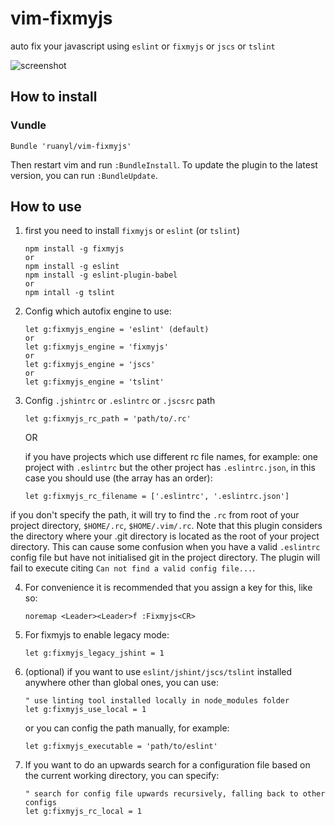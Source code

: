 vim-fixmyjs
===========

auto fix your javascript using `eslint` or `fixmyjs` or `jscs` or `tslint`

![screenshot](https://cloud.githubusercontent.com/assets/486382/24611005/5af68f58-1889-11e7-9183-c3059a1d7849.gif)

How to install
-----------------------
### Vundle

```vim
Bundle 'ruanyl/vim-fixmyjs'
```

Then restart vim and run `:BundleInstall`.
To update the plugin to the latest version, you can run `:BundleUpdate`.

How to use
----------

1. first you need to install `fixmyjs` or `eslint` (or `tslint`)


    ```
    npm install -g fixmyjs
    or
    npm install -g eslint
    npm install -g eslint-plugin-babel
    or
    npm intall -g tslint
    ```

2. Config which autofix engine to use:

    ```
    let g:fixmyjs_engine = 'eslint' (default)
    or
    let g:fixmyjs_engine = 'fixmyjs'
    or
    let g:fixmyjs_engine = 'jscs'
    or
    let g:fixmyjs_engine = 'tslint'
    ```

3. Config `.jshintrc` or `.eslintrc` or `.jscsrc` path

    ```
    let g:fixmyjs_rc_path = 'path/to/.rc'
    ```

    OR

    if you have projects which use different rc file names, for example: one project with `.eslintrc`  but the other project has `.eslintrc.json`,
    in this case you should use (the array has an order):

    ```
    let g:fixmyjs_rc_filename = ['.eslintrc', '.eslintrc.json']
    ```

if you don't specify the path, it will try to find the `.rc` from root of your project directory, `$HOME/.rc`, `$HOME/.vim/.rc`.
Note that this plugin considers the directory where your .git directory is located as the root of your project directory. This can cause
some confusion when you have a valid `.eslintrc` config file but have not initialised git in the project directory. The plugin will fail
to execute citing `Can not find a valid config file...`.



4. For convenience it is recommended that you assign a key for this, like so:


    ```
    noremap <Leader><Leader>f :Fixmyjs<CR>
    ```

5. For fixmyjs to enable legacy mode:

    ```
    let g:fixmyjs_legacy_jshint = 1
    ```

6. (optional) if you want to use `eslint/jshint/jscs/tslint` installed anywhere other than global ones, you can use:

    ```
    " use linting tool installed locally in node_modules folder
    let g:fixmyjs_use_local = 1
    ```

    or you can config the path manually, for example:

    ```
    let g:fixmyjs_executable = 'path/to/eslint'
    ```

7. If you want to do an upwards search for a configuration file based on the current working directory, you can specify:

   ```
   " search for config file upwards recursively, falling back to other configs
   let g:fixmyjs_rc_local = 1
   ```

